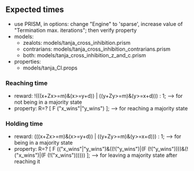 ## Expected times 
- use PRISM, in options: change "Engine" to 'sparse', increase value of "Termination max. iterations"; then verify property
- models:
  - zealots: models/tanja_cross_inhibition.prism 
  - contrarians: models/tanja_cross_inhibition_contrarians.prism 
  - both: models/tanja_cross_inhibition_z_and_c.prism
- properties:
  - models/tanja_CI.props 

### Reaching time
- reward: !(((x+Zx>=m)&(x>=y+d)) | ((y+Zy>=m)&(y>=x+d))) : 1; --> for not being in a majority state
- property: R=? [ F ("x_wins"|"y_wins") ]; --> for reaching a majority state

### Holding time
- reward: (((x+Zx>=m)&(x>=y+d)) | ((y+Zy>=m)&(y>=x+d))) : 1; --> for being in a majority state
- property:  R=? [ F (("x_wins"|"y_wins")&((!("y_wins")|(F (!("y_wins"))))&(!("x_wins")|(F (!("x_wins")))))) ]; --> for leaving a majority state after reaching it
